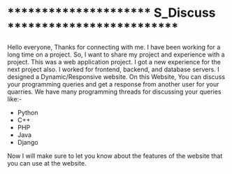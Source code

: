 # ********************* S_Discuss *************************

Hello everyone, Thanks for connecting with me. I have been working for a long time on a project. So, I want to share my project and experience with a project.
This was a web application project. I got a new experience for the next project also. I worked for frontend, backend, and database servers. I designed a Dynamic/Responsive 
website. On this Website, You can discuss your programming queries and get a response from another user for your quarries. We have many programming threads 
for discussing your queries like:-
 - Python
 - C++
 - PHP
 - Java
 - Django

Now I will make sure to let you know about the features of the website that you can use at the website.


